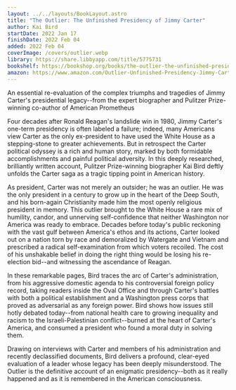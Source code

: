 ```yaml
---
layout: ../../layouts/BookLayout.astro
title: "The Outlier: The Unfinished Presidency of Jimmy Carter"
author: Kai Bird
startDate: 2022 Jan 17
finishDate: 2022 Feb 04
added: 2022 Feb 04
coverImage: /covers/outlier.webp
library: https://share.libbyapp.com/title/5775731
bookshelf: https://bookshop.org/books/the-outlier-the-unfinished-presidency-of-jimmy-carter/9780451495235
amazon: https://www.amazon.com/Outlier-Unfinished-Presidency-Jimmy-Carter/dp/0451495233
---
```


An essential re-evaluation of the complex triumphs and tragedies of Jimmy Carter's presidential legacy--from the expert biographer and Pulitzer Prize-winning co-author of American Prometheus

Four decades after Ronald Reagan's landslide win in 1980, Jimmy Carter's one-term presidency is often labeled a failure; indeed, many Americans view Carter as the only ex-president to have used the White House as a stepping-stone to greater achievements. But in retrospect the Carter political odyssey is a rich and human story, marked by both formidable accomplishments and painful political adversity. In this deeply researched, brilliantly written account, Pulitzer Prize-winning biographer Kai Bird deftly unfolds the Carter saga as a tragic tipping point in American history.

As president, Carter was not merely an outsider; he was an outlier. He was the only president in a century to grow up in the heart of the Deep South, and his born-again Christianity made him the most openly religious president in memory. This outlier brought to the White House a rare mix of humility, candor, and unnerving self-confidence that neither Washington nor America was ready to embrace. Decades before today's public reckoning with the vast gulf between America's ethos and its actions, Carter looked out on a nation torn by race and demoralized by Watergate and Vietnam and prescribed a radical self-examination from which voters recoiled. The cost of his unshakable belief in doing the right thing would be losing his re-election bid--and witnessing the ascendance of Reagan.

In these remarkable pages, Bird traces the arc of Carter's administration, from his aggressive domestic agenda to his controversial foreign policy record, taking readers inside the Oval Office and through Carter's battles with both a political establishment and a Washington press corps that proved as adversarial as any foreign power. Bird shows how issues still hotly debated today--from national health care to growing inequality and racism to the Israeli-Palestinian conflict--burned at the heart of Carter's America, and consumed a president who found a moral duty in solving them.

Drawing on interviews with Carter and members of his administration and recently declassified documents, Bird delivers a profound, clear-eyed evaluation of a leader whose legacy has been deeply misunderstood. The Outlier is the definitive account of an enigmatic presidency--both as it really happened and as it is remembered in the American consciousness.

<!-- ### Notes & Highlights -->
